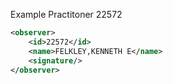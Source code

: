 Example Practitoner 22572

```xml
<observer>
    <id>22572</id>
    <name>FELKLEY,KENNETH E</name>
    <signature/>
</observer>
```
